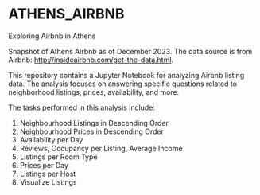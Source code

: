 # ATHENS_AIRBNB

Exploring Airbnb in Athens

Snapshot of Athens Airbnb as of December 2023. The data source is from Airbnb: http://insideairbnb.com/get-the-data.html.

This repository contains a Jupyter Notebook for analyzing Airbnb listing data. 
The analysis focuses on answering specific questions related to neighborhood listings, prices, availability, and more.

The tasks performed in this analysis include:

1. Neighbourhood Listings in Descending Order
2. Neighbourhood Prices in Descending Order
3. Availability per Day
4. Reviews, Occupancy per Listing, Average Income
5. Listings per Room Type
6. Prices per Day
7. Listings per Host
8. Visualize Listings
